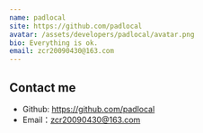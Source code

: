 ```yaml
---
name: padlocal
site: https://github.com/padlocal
avatar: /assets/developers/padlocal/avatar.png
bio: Everything is ok.
email: zcr20090430@163.com
---
```


## Contact me

- Github: <https://github.com/padlocal>
- Email：<zcr20090430@163.com>
